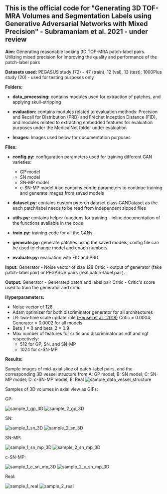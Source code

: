 ## **This is the official code for "Generating 3D TOF-MRA Volumes and Segmentation Labels using Generative Adversarial Networks with Mixed Precision" - Subramaniam et al. 2021 - under review**

**Aim:** Generating reasonable looking 3D TOF-MRA patch-label pairs. Utilizing mixed precision for improving the quality and performance of the patch-label pairs

**Datasets used:** PEGASUS study (72) - 47 (train), 12 (val), 13 (test); 1000Plus study (20) - used for testing purposes only

**Folders:**
* **data_processing:** contains modules used for extraction of patches, and applying skull-stripping

* **evaluation:** contains modules related to evaluation methods: Precision and Recall for Distribution (PRD) and Fréchet Inception Distance (FID), and modules related to extracting embedded features for evaluation purposes under the MedicalNet folder under evaluation

* **Images:** Images used below for documentation purposes

**Files:**
* **config.py:** configuration parameters used for training different GAN varieties: 
    * GP model
    * SN model
    * SN-MP model
    * c-SN-MP model
    Also contains config parameters to continue training and generate images from saved models

* **dataset.py:** contains custom pytorch dataset class GANDataset as the each patch/label needs to be read from independent zipped files

* **utils.py:** contains helper functions for training - inline documentation of the functions available in the code

* **train.py:** training code for all the GANs

* **generate.py:** generate patches using the saved models; config file can be used to change model and epoch numbers

* **evaluate.py:** evaluation with FID and PRD


**Input:**
Generator - Noise vector of size 128
Critic - output of generator (fake patch-label pair) or PEGASUS pairs (real patch-label pair).

**Output:** 
Generator - Generated patch and label pair
Critic - Critic's score used to train the generator and critic

**Hyperparameters:**

* Noise vector of 128
* Adam optimizer for both discriminator generator for all architectures
* LR: two-time scale update rule [(Heusel et al., 2018)](https://arxiv.org/pdf/1706.08500.pdf)
     Critic = 0.0004; Generator = 0.0002 for all models
* Beta_1 = 0 and beta_2 = 0.9
* Max number of features for critic and discriminator as ndf and ngf respectively: 
    * 512 for GP, SN, and SN-MP
    * 1024 for c-SN-MP


**Results:**

Sample images of mid-axial slice of patch-label pairs, and the corresponding 3D vessel structure from A: GP model; B: SN model; C: SN-MP model; D: c-SN-MP model; E: Real
![sample_data_vessel_structure](Images_for_documentation/Figure_4.png)

Samples of 3D volumes in axial view as GIFs:

GP:

![sample_1_gp_3D](Images_for_documentation/gp_sample_1.gif)
![sample_2_gp_3D](Images_for_documentation/gp_sample_2.gif)

SN:

![sample_1_sn_3D](Images_for_documentation/sn_sample_1.gif)
![sample_2_sn_3D](Images_for_documentation/sn_sample_2.gif)


SN-MP:

![sample_1_sn_mp_3D](Images_for_documentation/sn_mp_sample_1.gif)
![sample_2_sn_mp_3D](Images_for_documentation/sn_mp_sample_2.gif)


c-SN-MP:

![sample_1_c_sn_mp_3D](Images_for_documentation/c_sn_mp_sample_1.gif)
![sample_2_c_sn_mp_3D](Images_for_documentation/c_sn_mp_sample_2.gif)

Real:

![sample_1_real](Images_for_documentation/real_sample_1.gif)
![sample_2_real](Images_for_documentation/real_sample_2.gif)
